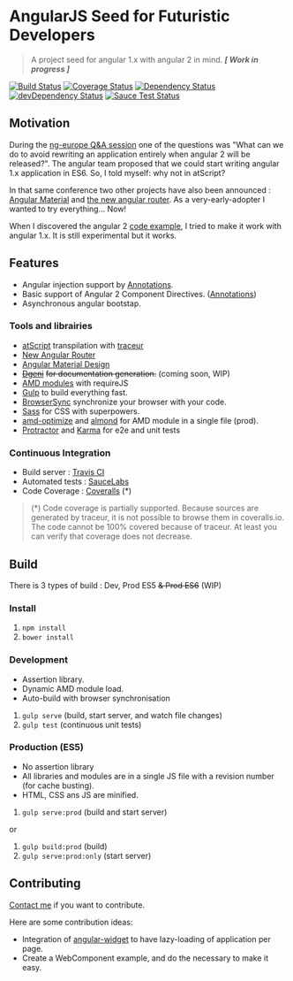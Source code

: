 # AngularJS Seed for Futuristic Developers

 > A project seed for angular 1.x with angular 2 in mind.  ***[ Work in progress ]***

[![Build Status](https://travis-ci.org/mlb6/angular2One-seed.svg?branch=master)](https://travis-ci.org/mlb6/angular2One-seed)  [![Coverage Status](https://img.shields.io/coveralls/mlb6/angular2One-seed.svg?style=flat)](https://coveralls.io/r/mlb6/angular2One-seed) [![Dependency Status](https://david-dm.org/mlb6/angular2One-seed.svg?style=flat)](https://david-dm.org/mlb6/angular2One-seed) [![devDependency Status](https://david-dm.org/mlb6/angular2One-seed/dev-status.svg?style=flat)](https://david-dm.org/mlb6/angular2One-seed#info=devDependencies) [![Sauce Test Status](https://saucelabs.com/buildstatus/mlb6)](https://saucelabs.com/u/mlb6)

## Motivation
During the [ng-europe Q&A session](https://www.youtube.com/watch?v=g-x1QKriY90) one of the questions was "What can we do to avoid rewriting an application entirely when angular 2 will be released?". The angular team proposed that we could start writing angular 1.x application in ES6. So, I told myself: why not in atScript?

In that same conference two other projects have also been announced : [Angular Material](https://material.angularjs.org) and [the new angular router](https://github.com/angular/router#the-new-angular-router). As a very-early-adopter I wanted to try everything... Now!

When I discovered the angular 2 [code example](https://github.com/angular/angular/blob/master/modules/examples/src/hello_world/index_common.js), I tried to make it work with angular 1.x. It is still experimental but it works.

## Features
* Angular injection support by [Annotations](Annotations.md).
* Basic support of Angular 2 Component Directives. ([Annotations](Annotations.md))
* Asynchronous angular bootstap.

### Tools and librairies
* [atScript](https://docs.google.com/document/d/11YUzC-1d0V1-Q3V0fQ7KSit97HnZoKVygDxpWzEYW0U) transpilation with [traceur](https://github.com/google/traceur-compiler)
* [New Angular Router](https://github.com/angular/router#the-new-angular-router)
* [Angular Material Design](https://material.angularjs.org) 
* [~~Dgeni~~](https://github.com/angular/dgeni#dgeni---documentation-generator-) ~~for documentation generation.~~ (coming soon, WIP)
* [AMD modules](http://requirejs.org/docs/whyamd.html) with requireJS
* [Gulp](http://gulpjs.com/) to build everything fast.
* [BrowserSync](http://www.browsersync.io/) synchronize your browser with your code.
* [Sass](http://sass-lang.com/) for CSS with superpowers.
* [amd-optimize](https://github.com/scalableminds/amd-optimize#amd-optimize-) and [almond](https://github.com/jrburke/almond#almond) for AMD module in a single file (prod).
* [Protractor](http://angular.github.io/protractor/) and [Karma](http://karma-runner.github.io/) for e2e and unit tests



### Continuous Integration
* Build server : [Travis CI](https://travis-ci.org/)
* Automated tests : [SauceLabs](https://saucelabs.com/)
* Code Coverage : [Coveralls](https://coveralls.io) (*)

> (*) Code coverage is partially supported. Because sources are generated by traceur, it is not possible to browse them in coveralls.io. The code cannot be 100% covered because of traceur. At least you can verify that coverage does not decrease.
 
 
## Build
There is 3 types of build :  Dev, Prod ES5 ~~& Prod ES6~~ (WIP)
### Install
1. `npm install`
2. `bower install`

### Development
* Assertion library.
* Dynamic AMD module load.
* Auto-build with browser synchronisation

1. `gulp serve` (build, start server, and watch file changes)
2. `gulp test` (continuous unit tests)

### Production (ES5)
* No assertion library
* All libraries and modules are in a single JS file with a revision number (for cache busting).
* HTML, CSS ans JS are minified.

1. `gulp serve:prod` (build and start server)

or 

1. `gulp build:prod` (build)
2. `gulp serve:prod:only` (start server)


## Contributing
[Contact me](https://twitter.com/mart1lb) if you want to contribute.

Here are some contribution ideas:

* Integration of [angular-widget](https://github.com/wix/angular-widget#angular-widget--) to have lazy-loading of application per page.
* Create a WebComponent example, and do the necessary to make it easy.